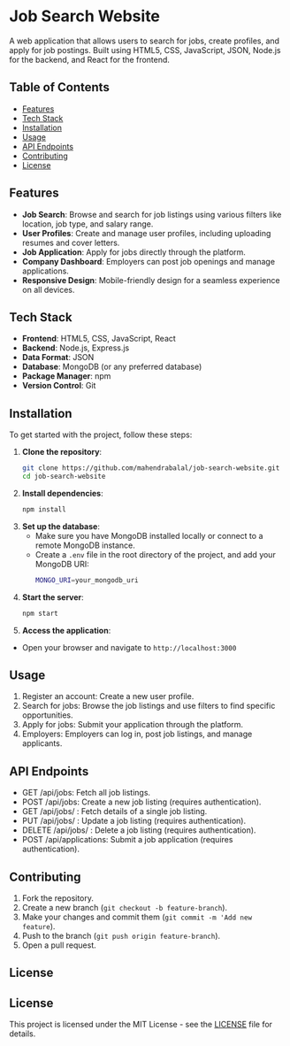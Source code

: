 # Job Search Website

A web application that allows users to search for jobs, create profiles, and apply for job postings. Built using HTML5, CSS, JavaScript, JSON, Node.js for the backend, and React for the frontend.

## Table of Contents

- [Features](#features)
- [Tech Stack](#tech-stack)
- [Installation](#installation)
- [Usage](#usage)
- [API Endpoints](#api-endpoints)
- [Contributing](#contributing)
- [License](#license)

## Features

- **Job Search**: Browse and search for job listings using various filters like location, job type, and salary range.
- **User Profiles**: Create and manage user profiles, including uploading resumes and cover letters.
- **Job Application**: Apply for jobs directly through the platform.
- **Company Dashboard**: Employers can post job openings and manage applications.
- **Responsive Design**: Mobile-friendly design for a seamless experience on all devices.

## Tech Stack

- **Frontend**: HTML5, CSS, JavaScript, React
- **Backend**: Node.js, Express.js
- **Data Format**: JSON
- **Database**: MongoDB (or any preferred database)
- **Package Manager**: npm
- **Version Control**: Git

## Installation

To get started with the project, follow these steps:

1. **Clone the repository**:
   ```bash
   git clone https://github.com/mahendrabalal/job-search-website.git
   cd job-search-website

2. **Install dependencies**:
   ```bash
   npm install

3. **Set up the database**:
   - Make sure you have MongoDB installed locally or connect to a remote MongoDB instance.
   - Create a ```.env``` file in the root directory of the project, and add your MongoDB URI:
     ```bash
     MONGO_URI=your_mongodb_uri
4. **Start the server**:
   ```bash
   npm start
5. **Access the application**:
- Open your browser and navigate to ```http://localhost:3000```

## Usage
1. Register an account: Create a new user profile.
2. Search for jobs: Browse the job listings and use filters to find specific opportunities.
3. Apply for jobs: Submit your application through the platform.
4. Employers: Employers can log in, post job listings, and manage applicants.

## API Endpoints
- GET /api/jobs: Fetch all job listings.
- POST /api/jobs: Create a new job listing (requires authentication).
- GET /api/jobs/
: Fetch details of a single job listing.
- PUT /api/jobs/
: Update a job listing (requires authentication).
- DELETE /api/jobs/
: Delete a job listing (requires authentication).
- POST /api/applications: Submit a job application (requires authentication).

## Contributing
1. Fork the repository.
2. Create a new branch (```git checkout -b feature-branch```).
3. Make your changes and commit them (```git commit -m 'Add new feature```).
4. Push to the branch (```git push origin feature-branch```).
5. Open a pull request.

## License
## License
This project is licensed under the MIT License - see the [LICENSE](LICENSE) file for details.
